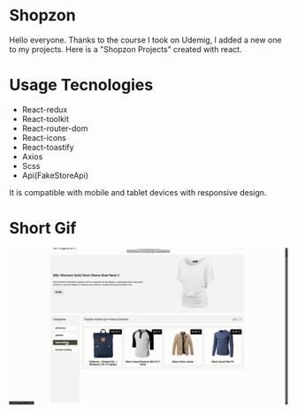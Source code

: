 # Shopzon

Hello everyone. Thanks to the course I took on Udemig, I added a new one to my projects. Here is a "Shopzon Projects" created with react.

# Usage Tecnologies

- React-redux
- React-toolkit
- React-router-dom
- React-icons
- React-toastify
- Axios
- Scss
- Api(FakeStoreApi)

It is compatible with mobile and tablet devices with responsive design.

# Short Gif

![](shopzon.gif)
